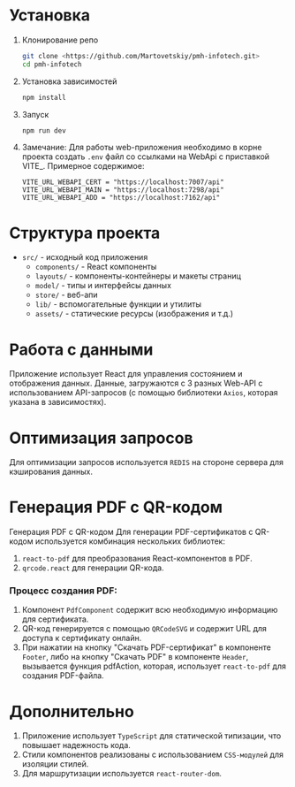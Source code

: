 # Установка
1. Клонирование репо 
    ```bash
    git clone <https://github.com/Martovetskiy/pmh-infotech.git>
    cd pmh-infotech    
    ```
2. Установка зависимостей
    ```bash
   npm install
    ```
3. Запуск
    ```bash
    npm run dev
   ```
4. Замечание: Для работы web-приложения необходимо в корне проекта создать `.env` файл со ссылками на WebApi с приставкой VITE_. Примерное содержимое:
    ```.env
   VITE_URL_WEBAPI_CERT = "https://localhost:7007/api"
    VITE_URL_WEBAPI_MAIN = "https://localhost:7298/api"
    VITE_URL_WEBAPI_ADD = "https://localhost:7162/api" 
   ```
   
# Структура проекта

* `src/` - исходный код приложения
  * `components/` - React компоненты
  * `layouts/` - компоненты-контейнеры и макеты страниц
  * `model/` - типы и интерфейсы данных
  * `store/` - веб-апи
  * `lib/` - вспомогательные функции и утилиты
  * `assets/` - статические ресурсы (изображения и т.д.)

# Работа с данными
Приложение использует React для управления состоянием и отображения данных. Данные, загружаются с 3 разных Web-API с использованием API-запросов (с помощью библиотеки `Axios`, которая указана в зависимостях).

# Оптимизация запросов
Для оптимизации запросов используется `REDIS` на стороне сервера для кэширования данных.

# Генерация PDF с QR-кодом
Генерация PDF с QR-кодом
Для генерации PDF-сертификатов с QR-кодом используется комбинация нескольких библиотек:
1. `react-to-pdf` для преобразования React-компонентов в PDF.
2. `qrcode.react` для генерации QR-кода.

### Процесс создания PDF:
1. Компонент `PdfComponent` содержит всю необходимую информацию для сертификата.
2. QR-код генерируется с помощью `QRCodeSVG` и содержит URL для доступа к сертификату онлайн.
3. При нажатии на кнопку "Скачать PDF-сертификат" в компоненте `Footer`, либо на кнопку "Скачать PDF" в компоненте `Header`, вызывается функция pdfAction, которая, использует `react-to-pdf` для создания PDF-файла.


# Дополнительно
1. Приложение использует `TypeScript` для статической типизации, что повышает надежность кода.
2. Стили компонентов реализованы с использованием `CSS-модулей` для изоляции стилей.
3. Для маршрутизации используется `react-router-dom`.